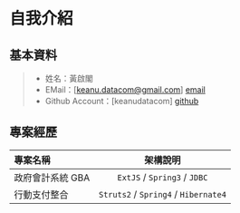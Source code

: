 自我介紹
=======

基本資料
-------

> * 姓名：黃啟閣
> * EMail：[keanu.datacom@gmail.com] [email]
> * Github Account：[keanudatacom] [github]


專案經歷
-------

| 專案名稱 | 架構說明 |
| :---------- | :-----: |
| 政府會計系統 GBA | `ExtJS` / `Spring3` / `JDBC` |
| 行動支付整合 | `Struts2` / `Spring4` / `Hibernate4` |


[email]: mailto:keanu.datacom@gmail.com  "My E-mail."
[github]: https://github.com/keanudatacom/  "My Github."


